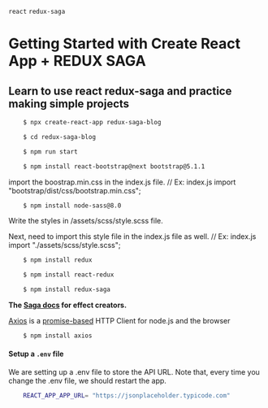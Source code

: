 `react` `redux-saga`

# Getting Started with Create React App + REDUX SAGA

## Learn to use react redux-saga and practice making simple projects

```bash
    $ npx create-react-app redux-saga-blog
```

```bash
    $ cd redux-saga-blog
```

```bash
    $ npm run start
```

```bash
    $ npm install react-bootstrap@next bootstrap@5.1.1
```

import the boostrap.min.css in the index.js file.
// Ex: index.js
import "bootstrap/dist/css/bootstrap.min.css";

```bash
    $ npm install node-sass@8.0
```

Write the styles in /assets/scss/style.scss file.

Next, need to import this style file in the index.js file as well.
// Ex: index.js
import "./assets/scss/style.scss";

```bash
    $ npm install redux
```

```bash
    $ npm install react-redux
```

```bash
    $ npm install redux-saga
```

**The [Saga docs](https://redux-saga.js.org/docs/api#effect-creators) for effect creators.**

[Axios](https://axios-http.com/) is a [promise-based](https://javascript.info/promise-basics) HTTP Client for node.js and the browser

```bash
    $ npm install axios
```

#### Setup a `.env` file

We are setting up a .env file to store the API URL.
Note that, every time you change the .env file, we should restart the app.

```bash
    REACT_APP_APP_URL= "https://jsonplaceholder.typicode.com"
```

